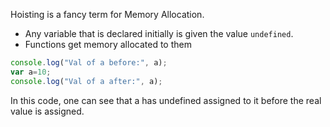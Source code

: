 Hoisting is a fancy term for Memory Allocation. 
- Any variable that is declared initially is given the value `undefined`.
- Functions get memory allocated to them

```javascript
console.log("Val of a before:", a);
var a=10;
console.log("Val of a after:", a);
```

In this code, one can see that a has undefined assigned to it before the real value is assigned.